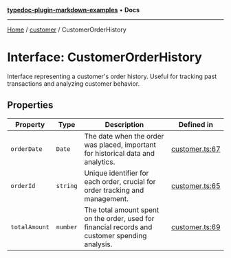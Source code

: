 [**typedoc-plugin-markdown-examples**](../../README.md) • **Docs**

***

[Home](../../README.md) / [customer](../README.md) / CustomerOrderHistory

# Interface: CustomerOrderHistory

Interface representing a customer's order history.
Useful for tracking past transactions and analyzing customer behavior.

## Properties

| Property | Type | Description | Defined in |
| ------ | ------ | ------ | ------ |
| `orderDate` | `Date` | The date when the order was placed, important for historical data and analytics. | [customer.ts:67](https://github.com/typedoc2md/typedoc-plugin-markdown-examples/blob/main/dummy-api/src/customer.ts#L67) |
| `orderId` | `string` | Unique identifier for each order, crucial for order tracking and management. | [customer.ts:65](https://github.com/typedoc2md/typedoc-plugin-markdown-examples/blob/main/dummy-api/src/customer.ts#L65) |
| `totalAmount` | `number` | The total amount spent on the order, used for financial records and customer spending analysis. | [customer.ts:69](https://github.com/typedoc2md/typedoc-plugin-markdown-examples/blob/main/dummy-api/src/customer.ts#L69) |

